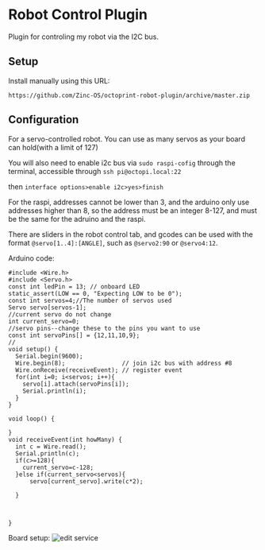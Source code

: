# Robot Control Plugin

Plugin for controling my robot  via the I2C bus.

## Setup

Install manually using this URL:

    https://github.com/Zinc-OS/octoprint-robot-plugin/archive/master.zip



## Configuration

For a servo-controlled robot. You can use as many servos as your board can hold(with a limit of 127)

You will also need to enable i2c bus via ```sudo raspi-cofig``` through the terminal, accessible through ```ssh pi@octopi.local:22```

then
```interface options>enable i2c>yes>finish```

For the raspi, addresses cannot be lower than 3, and the arduino only use addresses higher than 8, so the address must be an integer 8-127, and must be the same for the adruino and the raspi.

There are sliders in the robot control tab, and gcodes can be used with the format ```@servo[1..4]:[ANGLE]```, such as ```@servo2:90``` or ```@servo4:12```.


Arduino code:
```
#include <Wire.h>
#include <Servo.h>
const int ledPin = 13; // onboard LED
static_assert(LOW == 0, "Expecting LOW to be 0");
const int servos=4;//The number of servos used
Servo servo[servos-1];
//current servo do not change
int current_servo=0;
//servo pins--change these to the pins you want to use
const int servoPins[] = {12,11,10,9};
//
void setup() {
  Serial.begin(9600);
  Wire.begin(8);                // join i2c bus with address #8
  Wire.onReceive(receiveEvent); // register event
  for(int i=0; i<servos; i++){
    servo[i].attach(servoPins[i]);
    Serial.println(i);
  }
}

void loop() {

}
void receiveEvent(int howMany) {
  int c = Wire.read();
  Serial.println(c); 
  if(c>=128){
    current_servo=c-128;
  }else if(current_servo<servos){
      servo[current_servo].write(c*2);
      
  }
  
    
  
}
```
Board setup:
![edit service](diagram.png)



